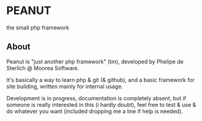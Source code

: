 PEANUT
======
the small php framework

About
-----
Peanut is "just another php framework" (tm), developed by Phelipe de Sterlich @ Moorea Software.

It's basically a way to learn php & git (& github), and a basic framework for site building, written mainly for internal usage.

Development is in progress, documentation is completely absent, but if someone is really interested in this (i hardly doubt), feel free to test & use & do whatever you want (included dropping me a line if help is needed).